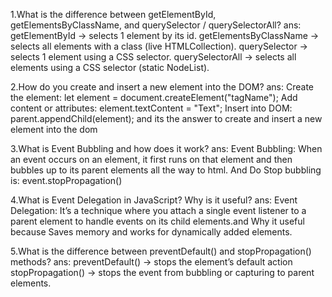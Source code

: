 1.What is the difference between getElementById, getElementsByClassName, and querySelector / querySelectorAll?
ans:
getElementById → selects 1 element by its id.
getElementsByClassName → selects all elements with a class (live HTMLCollection).
querySelector → selects 1 element using a CSS selector.
querySelectorAll → selects all elements using a CSS selector (static NodeList).



2.How do you create and insert a new element into the DOM?
ans: 
Create the element: let element = document.createElement("tagName");
Add content or attributes: element.textContent = "Text";
Insert into DOM: parent.appendChild(element);
and its the answer to create and insert a new element into the dom




3.What is Event Bubbling and how does it work?
ans:
Event Bubbling: When an event occurs on an element, it first runs on that element and then bubbles up to its parent elements all the way to html.
And Do Stop bubbling is: event.stopPropagation()




4.What is Event Delegation in JavaScript? Why is it useful?
ans:
Event Delegation: It’s a technique where you attach a single event listener to a parent element to handle events on its child elements.and
Why it useful because Saves memory and works for dynamically added elements.




5.What is the difference between preventDefault() and stopPropagation() methods?
ans:
preventDefault() → stops the element’s default action 
stopPropagation() → stops the event from bubbling or capturing to parent elements.